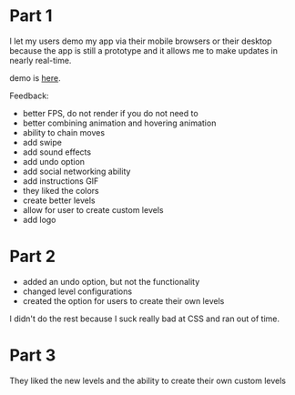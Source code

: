 
# Part 1

I let my users demo my app via their mobile browsers or their desktop because the app
is still a prototype and it allows me to make updates in nearly real-time.

demo is [here](http://vivekmumbles.github.io/slates/slates).

Feedback:

- better FPS, do not render if you do not need to
- better combining animation and hovering animation
- ability to chain moves
- add swipe
- add sound effects
- add undo option
- add social networking ability
- add instructions GIF
- they liked the colors
- create better levels
- allow for user to create custom levels
- add logo

# Part 2

- added an undo option, but not the functionality
- changed level configurations
- created the option for users to create their own levels

I didn't do the rest because I suck really bad at CSS and ran out of time.

# Part 3

They liked the new levels and the ability to create their own custom levels
